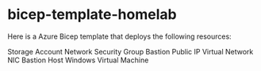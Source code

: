 # bicep-template-homelab

Here is a Azure Bicep template that deploys the following resources:

Storage Account
Network Security Group
Bastion Public IP
Virtual Network
NIC
Bastion Host
Windows Virtual Machine
